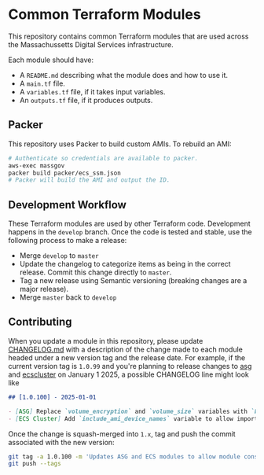 # Common Terraform Modules

This repository contains common Terraform modules that are used across the Massachussetts Digital Services infrastructure.

Each module should have:

* A `README.md` describing what the module does and how to use it.
* A `main.tf` file.
* A `variables.tf` file, if it takes input variables.
* An `outputs.tf` file, if it produces outputs.

Packer
------

This repository uses Packer to build custom AMIs. To rebuild an AMI:

```bash
# Authenticate so credentials are available to packer.
aws-exec massgov
packer build packer/ecs_ssm.json
# Packer will build the AMI and output the ID.
```

Development Workflow
--------------------

These Terraform modules are used by other Terraform code.  Development happens in the `develop` branch.  Once the code is tested and stable, use the following process to make a release:

* Merge `develop` to `master`
* Update the changelog to categorize items as being in the correct release.  Commit this change directly to `master`.
* Tag a new release using Semantic versioning (breaking changes are a major release).
* Merge `master` back to `develop`

Contributing
------------

When you update a module in this repository, please update [CHANGELOG.md](./CHANGELOG.MD) with a description of the change made to each module headed under a new version tag and the release date. For example, if the current version tag is `1.0.99` and you're planning to release changes to [asg](./asg/) and [ecscluster](./ecscluster) on January 1 2025, a possible CHANGELOG line might look like

```md
## [1.0.100] - 2025-01-01

- [ASG] Replace `volume_encryption` and `volume_size` variables with `block_devices` variable
- [ECS Cluster] Add `include_ami_device_names` variable to allow importing block device specifications from AMI.
```

Once the change is squash-merged into `1.x`, tag and push the commit associated with the new version:

```sh
git tag -a 1.0.100 -m 'Updates ASG and ECS modules to allow module consumers to import block device specs' <commit hash>
git push --tags
```